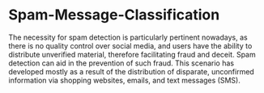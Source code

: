 # Spam-Message-Classification
The necessity for spam detection is particularly pertinent nowadays, as there is no quality control over social media, and users have the ability to distribute unverified material, therefore facilitating fraud and deceit. Spam detection can aid in the prevention of such fraud. This scenario has developed mostly as a result of the distribution of disparate, unconfirmed information via shopping websites, emails, and text messages (SMS).

